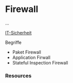 # Firewall

...

[IT-Sicherheit](IT-Sicherheit)

Begriffe
* Paket Firewall
* Application Firwall
* Stateful Inspection Firewall

### Resources
